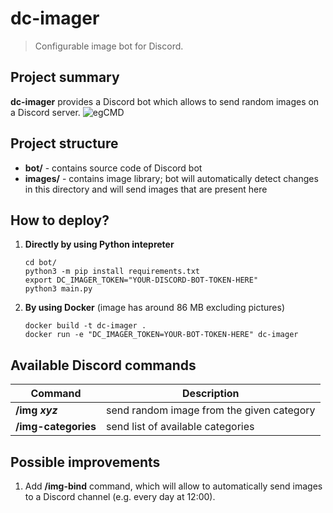 # dc-imager
> Configurable image bot for Discord.

## Project summary
**dc-imager** provides a Discord bot which allows to send random images
on a Discord server.
![egCMD](https://github.com/danrog303/danrog303/assets/32397526/a038ca5d-ffc3-4e02-88d5-0128f16cc1d4)


## Project structure
- **bot/** - contains source code of Discord bot
- **images/** - contains image library; 
  bot will automatically detect changes in this directory
  and will send images that are present here

## How to deploy?
1. **Directly by using Python intepreter**
   ```shell
   cd bot/
   python3 -m pip install requirements.txt
   export DC_IMAGER_TOKEN="YOUR-DISCORD-BOT-TOKEN-HERE"
   python3 main.py
   ```

2. **By using Docker** (image has around 86 MB excluding pictures)
   ```shell
   docker build -t dc-imager .
   docker run -e "DC_IMAGER_TOKEN=YOUR-BOT-TOKEN-HERE" dc-imager
   ```

## Available Discord commands
| Command             | Description  |
|---------------------|--------------|
| **/img _xyz_**      | send random image from the given category |
| **/img-categories** | send list of available categories |

## Possible improvements
1. Add **/img-bind** command, which will allow to automatically send 
   images to a Discord channel (e.g. every day at 12:00).
